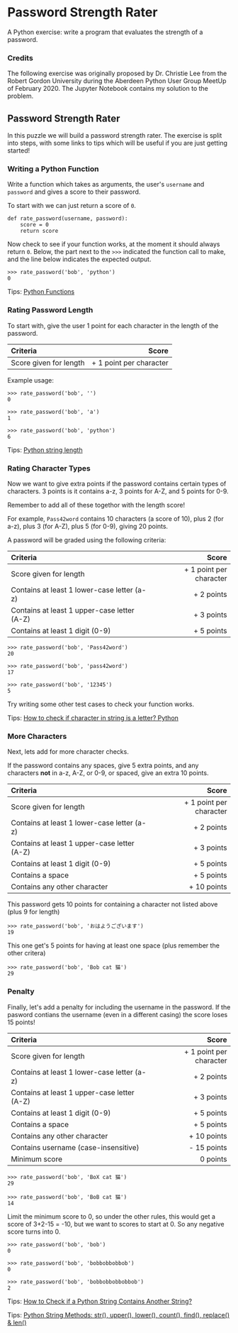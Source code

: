# Password Strength Rater
A Python exercise: write a program that evaluates the strength of a password.

### Credits
The following exercise was originally proposed by Dr. Christie Lee from the Robert Gordon University during the Aberdeen Python User Group MeetUp of February 2020. The Jupyter Notebook contains my solution to the problem.

 ## Password Strength Rater
  
  In this puzzle we will build a password strength rater. The exercise is split into steps, with some links to tips which will be useful if you are just getting started!
  
  ### Writing a Python Function

Write a function which takes as arguments, the user's `username` and `password` and gives a score to their password.

To start with we can just return a score of `0`.

    def rate_password(username, password):
        score = 0
        return score

Now check to see if your function works, at the moment it should always return `0`. Below, the part next to the `>>>` indicated the function call to make, and the line below indicates the expected output.

    >>> rate_password('bob', 'python')
    0
  
  Tips: [Python Functions](https://www.w3schools.com/python/python_functions.asp)
  
  ### Rating Password Length

To start with, give the user 1 point for each character in the length of the password.

|  Criteria                                                   | Score                     |
| :---------------------------------------------------------- | ------------------------: |
| Score given for length                                      |  + 1 point per character  |

Example usage:

    >>> rate_password('bob', '')
    0

    >>> rate_password('bob', 'a')
    1

    >>> rate_password('bob', 'python')
    6

Tips: [Python string length](https://www.geeksforgeeks.org/python-string-length-len/)

### Rating Character Types

Now we want to give extra points if the password contains certain types of characters. 3 points is it contains a-z, 3 points for A-Z, and 5 points for 0-9.

Remember to add all of these togethor with the length score!

For example, `Pass42word` contains 10 characters (a score of 10), plus 2 (for a-z), plus 3 (for A-Z), plus 5 (for 0-9), giving 20 points.

A password will be graded using the following criteria:

|  Criteria                                                   | Score                     |
| :---------------------------------------------------------- | ------------------------: |
| Score given for length                                      |  + 1 point per character  |
| Contains at least 1 lower-case letter (a-z)                 |  + 2 points               |
| Contains at least 1 upper-case letter (A-Z)                 |  + 3 points               |
| Contains at least 1 digit (0-9)                             |  + 5 points               |

    >>> rate_password('bob', 'Pass42word')
    20
    
    >>> rate_password('bob', 'pass42word')
    17
    
    >>> rate_password('bob', '12345')
    5

Try writing some other test cases to check your function works.

Tips: [How to check if character in string is a letter? Python](https://stackoverflow.com/questions/15558392/how-to-check-if-character-in-string-is-a-letter-python)

### More Characters

Next, lets add for more character checks.

If the password contains any spaces, give 5 extra points, and any characters **not** in a-z, A-Z, or 0-9, or spaced, give an extra 10 points.

|  Criteria                                                   | Score                     |
| :---------------------------------------------------------- | ------------------------: |
| Score given for length                                      |  + 1 point per character  |
| Contains at least 1 lower-case letter (a-z)                 |  + 2 points               |
| Contains at least 1 upper-case letter (A-Z)                 |  + 3 points               |
| Contains at least 1 digit (0-9)                             |  + 5 points               |
| Contains a space                                            |  + 5 points               |
| Contains any other character                                |  + 10 points              |

This password gets 10 points for containing a character not listed above (plus 9 for length)

    >>> rate_password('bob', 'おはようございます')
    19

This one get's 5 points for having at least one space (plus remember the other critera)

    >>> rate_password('bob', 'Bob cat 猫')
    29
    
### Penalty

Finally, let's add a penalty for including the username in the password. If the pasword contians the username (even in a different casing) the score loses 15 points!

|  Criteria                                                   | Score                     |
| :---------------------------------------------------------- | ------------------------: |
| Score given for length                                      |  + 1 point per character  |
| Contains at least 1 lower-case letter (a-z)                 |  + 2 points               |
| Contains at least 1 upper-case letter (A-Z)                 |  + 3 points               |
| Contains at least 1 digit (0-9)                             |  + 5 points               |
| Contains a space                                            |  + 5 points               |
| Contains any other character                                |  + 10 points              |
| Contains username (case-insensitive)                        |  - 15 points              |
| Minimum score                                               |     0 points              |

    >>> rate_password('bob', 'BoX cat 猫')
    29
    
    >>> rate_password('bob', 'BoB cat 猫')
    14

Limit the minimum score to 0, so under the other rules, this would get a score of 3+2-15 = -10, but we want to scores to start at 0. So any negative score turns into 0.

    >>> rate_password('bob', 'bob')
    0

    >>> rate_password('bob', 'bobbobbobbob')
    0

    >>> rate_password('bob', 'bobbobbobbobbob')
    2

Tips: [How to Check if a Python String Contains Another String?](https://www.afternerd.com/blog/python-string-contains/)

Tips: [Python String Methods: str(), upper(), lower(), count(), find(), replace() & len()](https://thehelloworldprogram.com/python/python-string-methods/)



